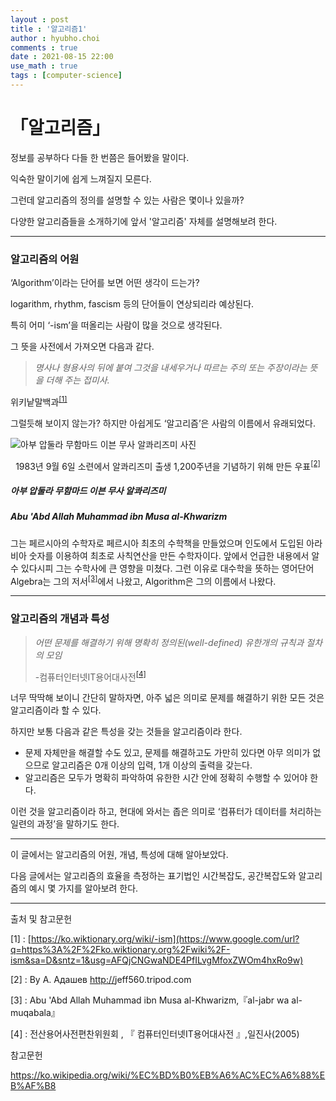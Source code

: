 ```yaml
---
layout : post
title : '알고리즘1'
author : hyubho.choi
comments : true
date : 2021-08-15 22:00
use_math : true
tags : [computer-science]
---
```


# 「알고리즘」

정보를 공부하다 다들 한 번쯤은 들어봤을 말이다.

익숙한 말이기에 쉽게 느껴질지 모른다.

그런데 알고리즘의 정의를 설명할 수 있는 사람은 몇이나 있을까?

다양한 알고리즘들을 소개하기에 앞서 '알고리즘' 자체를 설명해보려 한다.





------





### 알고리즘의 어원

‘Algorithm’이라는 단어를 보면 어떤 생각이 드는가?

logarithm, rhythm, fascism 등의 단어들이 연상되리라 예상된다.

특히 어미 ‘-ism’을 떠올리는 사람이 많을 것으로 생각된다.

그 뜻을 사전에서 가져오면 다음과 같다.



> *명사나 형용사의 뒤에 붙여 그것을 내세우거나 따르는 주의 또는 주장이라는 뜻을 더해 주는 접미사.*

위키낱말백과<sup>[[1]](#footnote_1)</sup>



그럴듯해 보이지 않는가? 하지만 아쉽게도 ‘알고리즘’은 사람의 이름에서 유래되었다.



![아부 압둘라 무함마드 이븐 무사 알콰리즈미 사진](https://user-images.githubusercontent.com/54809044/129479838-06bad764-37d1-4803-a448-064ea76e0238.png)

<center>1983년 9월 6일 소련에서 알콰리즈미 출생 1,200주년을 기념하기 위해 만든 우표<sup><a href="#footnote2">[2]</a></sup></center>





##### 아부 압둘라 무함마드 이븐 무사 알콰리즈미

##### Abu 'Abd Allah Muhammad ibn Musa al-Khwarizm



그는 페르시아의 수학자로 페르시아 최초의 수학책을 만들었으며 인도에서 도입된 아라비아 숫자를 이용하여 최초로 사칙연산을 만든 수학자이다. 앞에서 언급한 내용에서 알 수 있다시피 그는 수학사에 큰 영향을 미쳤다. 그런 이유로 대수학을 뜻하는 영어단어 Algebra는 그의 저서<sup>[[3]](#footnote_3)</sup>에서 나왔고, Algorithm은 그의 이름에서 나왔다.





------





### 알고리즘의 개념과 특성



> *어떤 문제를 해결하기 위해 명확히 정의된(well-defined) 유한개의 규칙과 절차의 모임*
>
> -컴퓨터인터넷IT용어대사전<sup>[[4]](#footnote_4)</sup>



너무 딱딱해 보이니 간단히 말하자면,  아주 넓은 의미로 문제를 해결하기 위한 모든 것은 알고리즘이라 할 수 있다.

하지만 보통 다음과 같은 특성을 갖는 것들을 알고리즘이라 한다.

- 문제 자체만을 해결할 수도 있고, 문제를 해결하고도 가만히 있다면 아무 의미가 없으므로 알고리즘은 0개 이상의 입력, 1개 이상의 출력을 갖는다.
- 알고리즘은 모두가 명확히 파악하여 유한한 시간 안에 정확히 수행할 수 있어야 한다.

이런 것을 알고리즘이라 하고, 현대에 와서는 좁은 의미로 ‘컴퓨터가 데이터를 처리하는 일련의 과정’을 말하기도 한다.





------





이 글에서는 알고리즘의 어원, 개념, 특성에 대해 알아보았다.

다음 글에서는 알고리즘의 효율을 측정하는 표기법인 시간복잡도, 공간복잡도와 알고리즘의 예시 몇 가지를 알아보려 한다.





------





출처 및 참고문헌



<a name="footnote_1">[1]</a> : [https://ko.wiktionary.org/wiki/-ism](https://www.google.com/url?q=https%3A%2F%2Fko.wiktionary.org%2Fwiki%2F-ism&sa=D&sntz=1&usg=AFQjCNGwaNDE4PfILvgMfoxZWOm4hxRo9w)

<a id="footnote2">[2]</a> : By А. Адашев [http://](http://www.google.com/url?q=http%3A%2F%2Fjeff560.tripod.com%2F&sa=D&sntz=1&usg=AFQjCNGNpjqsFEB4kKw0kY6uOPFyEPjKnA)jeff560.tripod.com

<a name="footnote_3">[3]</a> : Abu 'Abd Allah Muhammad ibn Musa al-Khwarizm,『al-jabr wa al-muqabala』

<a name="footnote_4">[4]</a> : 전산용어사전편찬위원회 , 『 컴퓨터인터넷IT용어대사전 』,일진사(2005)



참고문헌 

https://ko.wikipedia.org/wiki/%EC%BD%B0%EB%A6%AC%EC%A6%88%EB%AF%B8